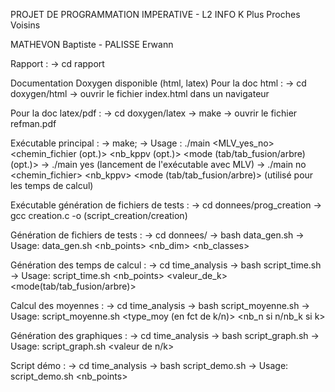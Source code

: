 PROJET DE PROGRAMMATION IMPERATIVE - L2 INFO
K Plus Proches Voisins

MATHEVON Baptiste - PALISSE Erwann

Rapport :
-> cd rapport

Documentation Doxygen disponible (html, latex)
Pour la doc html :
-> cd doxygen/html
-> ouvrir le fichier index.html dans un navigateur

Pour la doc latex/pdf :
-> cd doxygen/latex
-> make
-> ouvrir le fichier refman.pdf 

Exécutable principal :
-> make;
-> Usage : ./main <MLV_yes_no> <chemin_fichier (opt.)> <nb_kppv (opt.)> <mode (tab/tab_fusion/arbre) (opt.)>
-> ./main yes (lancement de l'exécutable avec MLV)
-> ./main no <chemin_fichier> <nb_kppv> <mode (tab/tab_fusion/arbre)> (utilisé pour les temps de calcul)

Exécutable génération de fichiers de tests :
-> cd donnees/prog_creation
-> gcc creation.c -o (script_creation/creation)

Génération de fichiers de tests :
-> cd donnees/
-> bash data_gen.sh
-> Usage: data_gen.sh <nb_points> <nb_dim> <nb_classes>

Génération des temps de calcul :
-> cd time_analysis
-> bash script_time.sh
-> Usage: script_time.sh <nb_points> <valeur_de_k> <mode(tab/tab_fusion/arbre)>

Calcul des moyennes :
-> cd time_analysis
-> bash script_moyenne.sh
-> Usage: script_moyenne.sh <type_moy (en fct de k/n)> <nb_n si n/nb_k si k> <mode>

Génération des graphiques :
-> cd time_analysis
-> bash script_graph.sh
-> Usage: script_graph.sh <en fct de n ou k> <valeur de n/k>

Script démo :
-> cd time_analysis
-> bash script_demo.sh
-> Usage: script_demo.sh <nb_points>
